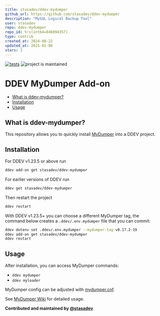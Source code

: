 ```yaml
---
title: stasadev/ddev-mydumper
github_url: https://github.com/stasadev/ddev-mydumper
description: "MySQL Logical Backup Tool"
user: stasadev
repo: ddev-mydumper
repo_id: %!s(int64=846094357)
type: contrib
created_at: 2024-08-22
updated_at: 2025-02-08
stars: 2
---
```


[![tests](https://github.com/stasadev/ddev-mydumper/actions/workflows/tests.yml/badge.svg)](https://github.com/stasadev/ddev-mydumper/actions/workflows/tests.yml) ![project is maintained](https://img.shields.io/maintenance/yes/2025.svg)

# DDEV MyDumper Add-on

* [What is ddev-mydumper?](#what-is-ddev-mydumper)
* [Installation](#installation)
* [Usage](#usage)

## What is ddev-mydumper?

This repository allows you to quickly install [MyDumper](https://github.com/mydumper/mydumper) into a DDEV project.

## Installation

For DDEV v1.23.5 or above run

```sh
ddev add-on get stasadev/ddev-mydumper
```

For earlier versions of DDEV run

```sh
ddev get stasadev/ddev-mydumper
```

Then restart the project

```sh
ddev restart
```


With DDEV v1.23.5+ you can choose a different MyDumper tag, the command below creates a `.ddev/.env.mydumper` file that you can commit:

```sh
ddev dotenv set .ddev/.env.mydumper --mydumper-tag v0.17.2-19
ddev add-on get stasadev/ddev-mydumper
ddev restart
```

## Usage

After installation, you can access MyDumper commands:

- `ddev mydumper`
- `ddev myloader`

MyDumper config can be adjusted with [mydumper.cnf](https://github.com/stasadev/ddev-mydumper/blob/main/./mydumper/mydumper.cnf).

See [MyDumper Wiki](https://github.com/mydumper/mydumper/wiki) for detailed usage.

**Contributed and maintained by [@stasadev](https://github.com/stasadev)**

